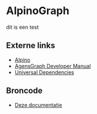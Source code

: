 # AlpinoGraph

dit is een test

## Externe links

 * [Alpino](https://www.let.rug.nl/vannoord/alp/Alpino/)
 * [AgensGraph Developer Manual](https://bitnine.net/documentations/manual/agens_graph_developer_manual_en.html)
 * [Universal Dependencies](https://universaldependencies.org/)

## Broncode

 * [Deze documentatie](https://github.com/rug-compling/alpinograph-docs)
